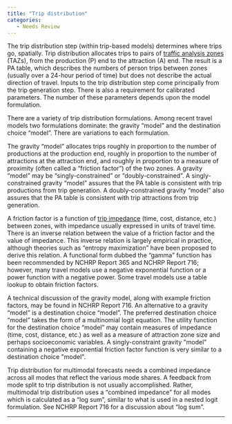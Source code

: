 ```yaml
---
title: "Trip distribution"
categories:
   - Needs Review
---
```


The trip distribution step (within trip-based models) determines where trips go, spatially. Trip distribution allocates trips to pairs of [traffic analysis zones](Traffic_Analysis_Zones) (TAZs), from the production (P) end to the attraction (A) end. The result is a PA table, which describes the numbers of person trips between zones (usually over a 24-hour period of time) but does not describe the actual direction of travel. Inputs to the trip distribution step come principally from the trip generation step. There is also a requirement for calibrated parameters. The number of these parameters depends upon the model formulation.

There are a variety of trip distribution formulations. Among recent travel models two formulations dominate: the gravity “model” and the destination choice “model”. There are variations to each formulation.

The gravity “model” allocates trips roughly in proportion to the number of productions at the production end, roughly in proportion to the number of attractions at the attraction end, and roughly in proportion to a measure of proximity (often called a “friction factor”) of the two zones. A gravity “model” may be “singly-constrained” or “doubly-constrained”. A singly-constrained gravity “model” assures that the PA table is consistent with trip productions from trip generation. A doubly-constrained gravity “model” also assures that the PA table is consistent with trip attractions from trip generation.

A friction factor is a function of [trip impedance](Impedance) (time, cost, distance, etc.) between zones, with impedance usually expressed in units of travel time. There is an inverse relation between the value of a friction factor and the value of impedance. This inverse relation is largely empirical in practice, although theories such as “entropy maximization” have been proposed to derive this relation. A functional form dubbed the “gamma” function has been recommended by NCHRP Report 365 and NCHRP Report 716; however, many travel models use a negative exponential function or a power function with a negative power. Some travel models use a table lookup to obtain friction factors.

A technical discussion of the gravity model, along with example friction factors, may be found in NCHRP Report 716.
An alternative to a gravity “model” is a destination choice “model”. The preferred destination choice “model” takes the form of a multinomial logit equation. The utility function for the destination choice “model” may contain measures of impedance (time, cost, distance, etc.) as well as a measure of attraction zone size and perhaps socioeconomic variables. A singly-constraint gravity "model" containing a negative exponential friction factor function is very similar to a destination choice "model".

Trip distribution for multimodal forecasts needs a combined impedance across all modes that reflect the various mode shares. A feedback from mode split to trip distribution is not usually accomplished. Rather, multimodal trip distribution uses a “combined impedance” for all modes which is calculated as a “log sum”, similar to what is used in a nested logit formulation. See NCHRP Report 716 for a discussion about “log sum”.

------------------------------------------------------------------------

